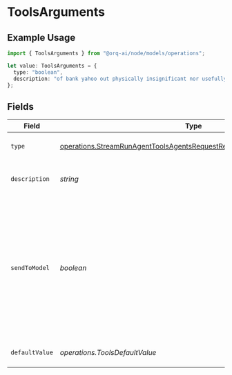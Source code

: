 # ToolsArguments

## Example Usage

```typescript
import { ToolsArguments } from "@orq-ai/node/models/operations";

let value: ToolsArguments = {
  type: "boolean",
  description: "of bank yahoo out physically insignificant nor usefully ad",
};
```

## Fields

| Field                                                                                                                                                                 | Type                                                                                                                                                                  | Required                                                                                                                                                              | Description                                                                                                                                                           |
| --------------------------------------------------------------------------------------------------------------------------------------------------------------------- | --------------------------------------------------------------------------------------------------------------------------------------------------------------------- | --------------------------------------------------------------------------------------------------------------------------------------------------------------------- | --------------------------------------------------------------------------------------------------------------------------------------------------------------------- |
| `type`                                                                                                                                                                | [operations.StreamRunAgentToolsAgentsRequestRequestBodySettings11HttpType](../../models/operations/streamrunagenttoolsagentsrequestrequestbodysettings11httptype.md)  | :heavy_check_mark:                                                                                                                                                    | The type of the argument.                                                                                                                                             |
| `description`                                                                                                                                                         | *string*                                                                                                                                                              | :heavy_check_mark:                                                                                                                                                    | A description of the argument.                                                                                                                                        |
| `sendToModel`                                                                                                                                                         | *boolean*                                                                                                                                                             | :heavy_minus_sign:                                                                                                                                                    | Whether to send the argument to the model. If set to false, the argument will not be sent to the model and needs to be provided by the user or it will be left blank. |
| `defaultValue`                                                                                                                                                        | *operations.ToolsDefaultValue*                                                                                                                                        | :heavy_minus_sign:                                                                                                                                                    | The default value of the argument.                                                                                                                                    |